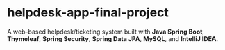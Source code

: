 # helpdesk-app-final-project
A web-based helpdesk/ticketing system built with **Java Spring Boot**, **Thymeleaf**, **Spring Security**, **Spring Data JPA**, **MySQL**, and **IntelliJ IDEA**.
